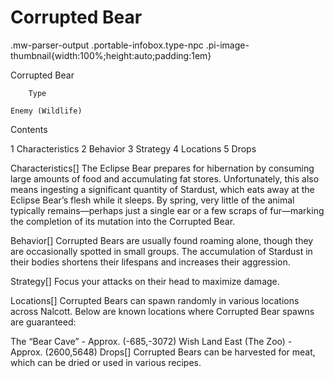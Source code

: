 # Corrupted Bear

.mw-parser-output .portable-infobox.type-npc .pi-image-thumbnail{width:100%;height:auto;padding:1em}

Corrupted Bear


	
		
		
	
	


	

	
		Type
	
	Enemy (Wildlife)




Contents

1 Characteristics
2 Behavior
3 Strategy
4 Locations
5 Drops



Characteristics[]
The Eclipse Bear prepares for hibernation by consuming large amounts of food and accumulating fat stores. Unfortunately, this also means ingesting a significant quantity of Stardust, which eats away at the Eclipse Bear’s flesh while it sleeps. By spring, very little of the animal typically remains—perhaps just a single ear or a few scraps of fur—marking the completion of its mutation into the Corrupted Bear.

Behavior[]
Corrupted Bears are usually found roaming alone, though they are occasionally spotted in small groups. The accumulation of Stardust in their bodies shortens their lifespans and increases their aggression.

Strategy[]
Focus your attacks on their head to maximize damage.

Locations[]
Corrupted Bears can spawn randomly in various locations across Nalcott. Below are known locations where Corrupted Bear spawns are guaranteed:

The “Bear Cave” - Approx. (-685,-3072)
Wish Land East (The Zoo) - Approx. (2600,5648)
Drops[]
Corrupted Bears can be harvested for meat, which can be dried or used in various recipes.
